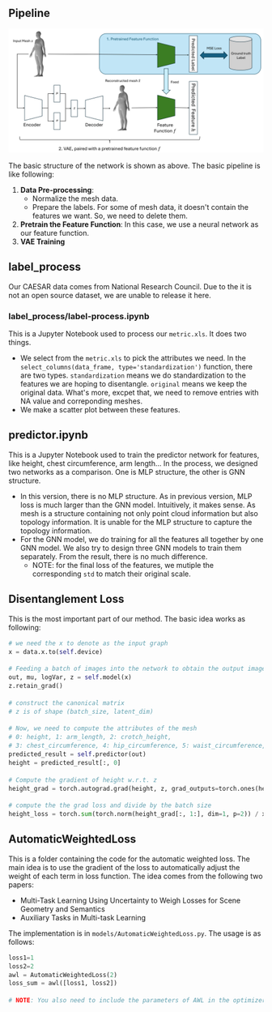 ## Pipeline
![Network Structure](model.png)

The basic structure of the network is shown as above. The basic pipeline is like following:

1. **Data Pre-processing**: 
   * Normalize the mesh data. 
   * Prepare the labels. For some of mesh data, it doesn't contain the features we want. So, we need to delete them.
2. **Pretrain the Feature Function**: In this case, we use a neural network as our feature function. 
3. **VAE Training**

## label_process
Our CAESAR data comes from National Research Council. Due to the it is not an open source dataset, we are unable to release it here. 

### label_process/label-process.ipynb

This is a Jupyter Notebook used to process our `metric.xls`. It does two things.

* We select from the `metric.xls` to pick the attributes we need. In the `select_columns(data_frame, type='standardization')` function, there are two types. `standardization` means we do standardization to the features we are hoping to disentangle. `original` means we keep the original data. What's more, excpet that, we need to remove entries with NA value and correponding meshes.
* We make a scatter plot between these features. 


## predictor.ipynb

This is a Jupyter Notebook used to train the predictor network for features, like height, chest circumference, arm length... In the process, we designed two networks as a comparison. One is MLP structure, the other is GNN structure.

* In this version, there is no MLP structure. As in previous version, MLP loss is much larger than the GNN model. Intuitively, it makes sense. As mesh is a structure containing not only point cloud information but also topology information. It is unable for the MLP structure to capture the topology information.
* For the GNN model, we do training for all the features all together by one GNN model. We also try to design three GNN models to train them separately. From the result, there is no much difference.
  * NOTE: for the final loss of the features, we mutiple the corresponding `std` to match their original scale.

## Disentanglement Loss
This is the most important part of our method. The basic idea works as following:

```python
# we need the x to denote as the input graph
x = data.x.to(self.device)

# Feeding a batch of images into the network to obtain the output image, mu, logVar and z
out, mu, logVar, z = self.model(x)
z.retain_grad()

# construct the canonical matrix
# z is of shape (batch_size, latent_dim)

# Now, we need to compute the attributes of the mesh
# 0: height, 1: arm_length, 2: crotch_height, 
# 3: chest_circumference, 4: hip_circumference, 5: waist_circumference,
predicted_result = self.predictor(out)
height = predicted_result[:, 0]

# Compute the gradient of height w.r.t. z
height_grad = torch.autograd.grad(height, z, grad_outputs=torch.ones(height.size()).cuda(), retain_graph=True, create_graph=True)[0]

# compute the the grad loss and divide by the batch size
height_loss = torch.sum(torch.norm(height_grad[:, 1:], dim=1, p=2)) / x.size(0)
```

## AutomaticWeightedLoss

This is a folder containing the code for the automatic weighted loss. The main idea is to use the gradient of the loss to automatically adjust the weight of each term in loss function. The idea comes from the following two papers:

* Multi-Task Learning Using Uncertainty to Weigh Losses for Scene Geometry and Semantics
* Auxiliary Tasks in Multi-task Learning

The implementation is in `models/AutomaticWeightedLoss.py`. The usage is as follows:

```python
loss1=1
loss2=2
awl = AutomaticWeightedLoss(2)
loss_sum = awl([loss1, loss2])

# NOTE: You also need to include the parameters of AWL in the optimizer.
```
